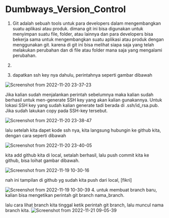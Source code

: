 # Dumbways_Version_Control

1. Git adalah sebuah tools untuk para developers dalam mengembangkan suatu aplikasi atau produk. dimana git ini bisa digunakan untuk menyimpan suatu file, folder, atau lainnya dan para developers bisa bekerja sama untuk mengembangkan suatu aplikasi atau produk dengan menggunakan git. karena di git ini bisa melihat siapa saja yang telah melakukan perubahan dan di file atau folder mana saja yang mengalami perubahan.

2. 

3. dapatkan ssh key nya dahulu, perintahnya seperti gambar dibawah

![Screenshot from 2022-11-20 23-37-23](https://user-images.githubusercontent.com/118157585/202915168-fbb34c9c-522d-4fef-a673-90d270e2b38e.png) 

Jika kalian sudah menjalankan perintah sebelumnya maka kalian sudah berhasil untuk men-generate SSH key yang akan kalian gunakannya. Untuk lokasi SSH key yang sudah kalian generate tadi berada di .ssh/id_rsa.pub. Jika sudah lakukan copy pada SSH-key tersebut.

![Screenshot from 2022-11-20 23-38-47](https://user-images.githubusercontent.com/118157585/202915169-8b3f739d-4ae3-4b0b-b9c5-d8bc26a2f3fb.png)

lalu setelah kita dapet kode ssh nya, kita langsung hubungin ke github kita, dengan cara seperti dibawah

![Screenshot from 2022-11-20 23-40-05](https://user-images.githubusercontent.com/118157585/202915171-0ab3ee6d-318e-4759-b802-6a6711da043f.png)

kita add github kita di local, setalah berhasil, lalu push commit kita ke github, bisa loihat gambar dibawah.

![Screenshot from 2022-11-19 10-30-16](https://user-images.githubusercontent.com/118157585/202915160-1da1fa05-f722-4d63-b5a5-f67a6704b1c4.png)

nah ini tampilan di github yg sudah kita push dari local, [fikri]

![Screenshot from 2022-11-19 10-30-39](https://user-images.githubusercontent.com/118157585/202915155-d15a67cc-152f-45c2-a62c-cfcb5b7c1b8e.png)
4. untuk membuat  branch baru, kalian bisa mengetikan perintah git branch nama_branch.

lalu cara lihat branch kita tinggal ketik perintah git branch, lalu muncul nama branch kita.
![Screenshot from 2022-11-21 09-05-39](https://user-images.githubusercontent.com/118157585/202945380-e3dbc2e1-379d-4962-a71e-c5c80960c16c.png)
